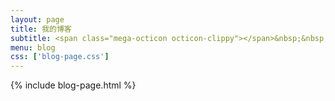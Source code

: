```yaml
---
layout: page
title: 我的博客
subtitle: <span class="mega-octicon octicon-clippy"></span>&nbsp;&nbsp; 记下每件新事物 ?
menu: blog
css: ['blog-page.css']
---
```

{% include blog-page.html %}
